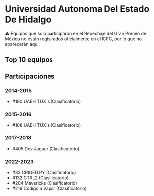 # Universidad Autonoma Del Estado De Hidalgo

:warning: Equipos que solo participaron en el Repechaje del Gran Premio de México no están registrados oficialmente en el ICPC, por lo que no aparecerán aquí.

## Top 10 equipos


## Participaciones

### 2014-2015

- #190 UAEH TUX´s (Clasificatorio)

### 2015-2016

- #108 UAEH TUX´s (Clasificatorio)

### 2017-2018

- #405 Dev Jaguar (Clasificatorio)

### 2022-2023

- #33 CRIGED.PY (Clasificatorio)
- #132 CTRL2 (Clasificatorio)
- #204 Mavericks (Clasificatorio)
- #219 Código a Vapor (Clasificatorio)



